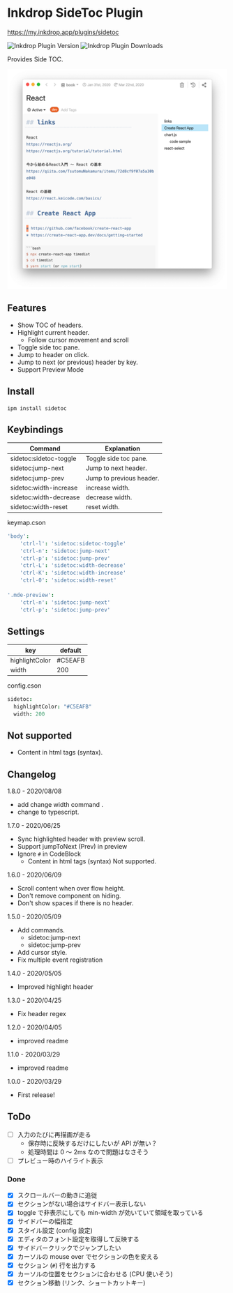 # Inkdrop SideToc Plugin

https://my.inkdrop.app/plugins/sidetoc

![Inkdrop Plugin Version](https://inkdrop-plugin-badge.vercel.app/api/version/sidetoc&style=for-the-badge)
![Inkdrop Plugin Downloads](https://inkdrop-plugin-badge.vercel.app/api/downloads/sidetoc&style=for-the-badge)

Provides Side TOC.

![Screenshot](https://raw.githubusercontent.com/basyura/inkdrop-sidetoc/master/images/screenshot.png)

## Features

- Show TOC of headers.
- Highlight current header.
  - Follow cursor movement and scroll
- Toggle side toc pane.
- Jump to header on click.
- Jump to next (or previous) header by key.
- Support Preview Mode

## Install

```
ipm install sidetoc
```

## Keybindings

| Command                | Explanation              |
| ---------------------- | ------------------------ |
| sidetoc:sidetoc-toggle | Toggle side toc pane.    |
| sidetoc:jump-next      | Jump to next header.     |
| sidetoc:jump-prev      | Jump to previous header. |
| sidetoc:width-increase | increase width.          |
| sidetoc:width-decrease | decrease width.          |
| sidetoc:width-reset    | reset width.             |




keymap.cson

```cson
'body':
    'ctrl-l': 'sidetoc:sidetoc-toggle'
    'ctrl-n': 'sidetoc:jump-next'
    'ctrl-p': 'sidetoc:jump-prev'
    'ctrl-L': 'sidetoc:width-decrease'
    'ctrl-K': 'sidetoc:width-increase'
    'ctrl-0': 'sidetoc:width-reset'

'.mde-preview':
    'ctrl-n': 'sidetoc:jump-next'
    'ctrl-p': 'sidetoc:jump-prev'
```

## Settings

| key            | default |
| -------------- | ------- |
| highlightColor | #C5EAFB |
| width          | 200     |

config.cson

```cson
sidetoc:
  highlightColor: "#C5EAFB"
  width: 200
```

## Not supported

* Content in html tags (syntax).

## Changelog

1.8.0 - 2020/08/08

- add change width command .
- change to typescript.

1.7.0 - 2020/06/25

- Sync highlighted header with preview scroll.
- Support jumpToNext (Prev) in preview
- Ignore `#` in CodeBlock 
  - Content in html tags (syntax) Not supported.

1.6.0 - 2020/06/09

- Scroll content when over flow height.
- Don't remove component on hiding.
- Don't show spaces if there is no header.

1.5.0 - 2020/05/09

- Add commands.
  - sidetoc:jump-next
  - sidetoc:jump-prev
- Add cursor style.
- Fix multiple event registration

1.4.0 - 2020/05/05

- Improved highlight header

1.3.0 - 2020/04/25

- Fix header regex

1.2.0 - 2020/04/05

- improved readme

1.1.0 - 2020/03/29

- improved readme

1.0.0 - 2020/03/29

- First release!

## ToDo

- [ ] 入力のたびに再描画が走る
  - 保存時に反映するだけにしたいが API が無い？
  - 処理時間は 0 〜 2ms なので問題はなさそう
- [ ] プレビュー時のハイライト表示

### Done

- [x] スクロールバーの動きに追従
- [x] セクションがない場合はサイドバー表示しない
- [x] toggle で非表示にしても min-width が効いていて領域を取っている
- [x] サイドバーの幅指定
- [x] スタイル設定 (config 設定)
- [x] エディタのフォント設定を取得して反映する
- [x] サイドバークリックでジャンプしたい
- [x] カーソルの mouse over でセクションの色を変える
- [x] セクション (`#`) 行を出力する
- [x] カーソルの位置をセクションに合わせる (CPU 使いそう)
- [x] セクション移動 (リンク、ショートカットキー)
